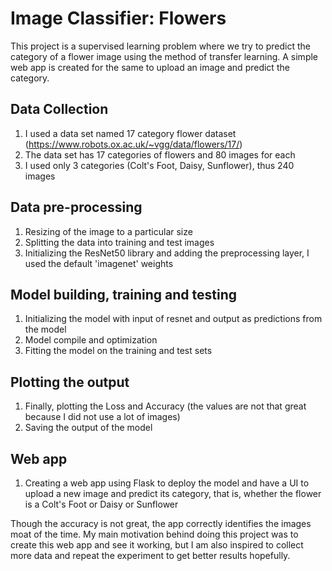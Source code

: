 # Image Classifier: Flowers

This project is a supervised learning problem where we try to predict the category of a flower image using the method of transfer learning. A simple web app is created for the same to upload an image and predict the category.

## Data Collection
1. I used a data set named 17 category flower dataset (https://www.robots.ox.ac.uk/~vgg/data/flowers/17/)
2. The data set has 17 categories of flowers and 80 images for each
3. I used only 3 categories (Colt's Foot, Daisy, Sunflower), thus 240 images

## Data pre-processing
1. Resizing of the image to a particular size
2. Splitting the data into training and test images
3. Initializing the ResNet50 library and adding the preprocessing layer, I used the default 'imagenet' weights

## Model building, training and testing
1. Initializing the model with input of resnet and output as predictions from the model
2. Model compile and optimization 
3. Fitting the model on the training and test sets

## Plotting the output
1. Finally, plotting the Loss and Accuracy (the values are not that great because I did not use a lot of images)
2. Saving the output of the model

## Web app
1. Creating a web app using Flask to deploy the model and have a UI to upload a new image and predict its category, that is, whether the flower is a Colt's Foot or Daisy or Sunflower

Though the accuracy is not great, the app correctly identifies the images moat of the time. My main motivation behind doing this project was to create this web app and see it working, but I am also inspired to collect more data and repeat the experiment to get better results hopefully. 
